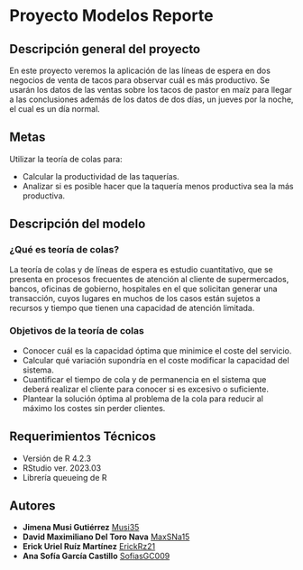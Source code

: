 # Proyecto Modelos Reporte

## Descripción general del proyecto

En este proyecto veremos la aplicación de las líneas de espera en dos negocios de venta de tacos para observar cuál es más productivo. Se usarán los datos de las ventas sobre los tacos de pastor en maíz para llegar a las conclusiones además de los datos de dos días, un jueves por la noche, el cual es un día normal.

## Metas 
Utilizar la teoría de colas para:

- Calcular la productividad de las taquerías.
- Analizar si es posible hacer que la taquería menos productiva sea la más productiva.

## Descripción del modelo

### ¿Qué es teoría de colas?

La teoría de colas y de líneas de espera es estudio cuantitativo, que se presenta en procesos frecuentes de atención al cliente de supermercados, bancos, oficinas de gobierno, hospitales en el que solicitan generar una transacción, cuyos lugares en muchos de los casos están sujetos a recursos y tiempo que tienen una capacidad de atención limitada.

### Objetivos de la teoría de colas
- Conocer cuál es la capacidad óptima que minimice el coste del servicio.
- Calcular qué variación supondría en el coste modificar la capacidad del sistema.
- Cuantificar el tiempo de cola y de permanencia en el sistema que deberá realizar el cliente para conocer si es excesivo o suficiente.
- Plantear la solución óptima al problema de la cola para reducir al máximo los costes sin perder clientes.

## Requerimientos Técnicos
- Versión de R 4.2.3
- RStudio ver. 2023.03
- Librería queueing de R

## Autores
- **Jimena Musi Gutiérrez**
[Musi35](https://github.com/Musi35)
- **David Maximiliano Del Toro Nava**
[MaxSNa15](https://github.com/MaxSNa15)
- **Erick Uriel Ruíz Martínez**
[ErickRz21](https://github.com/ErickRz21)
- **Ana Sofía García Castillo**
[SofiasGC009](https://github.com/SofiaGC009)